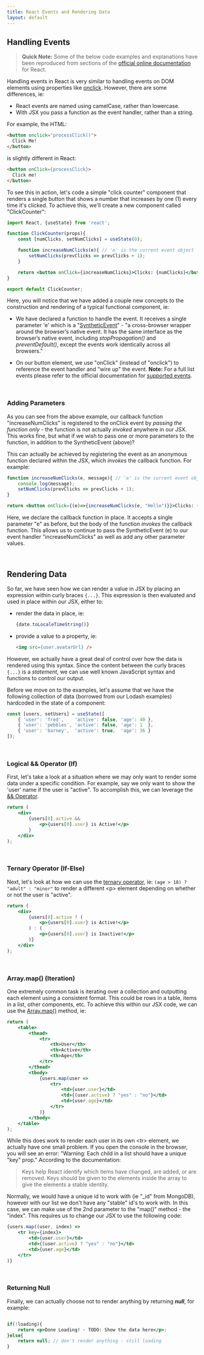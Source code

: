 ```yaml
---
title: React Events and Rendering Data
layout: default
---
```


## Handling Events

> **Quick Note:** Some of the below code examples and explanations have been reproduced from sections of the [official online documentation](https://reactjs.org/docs/getting-started.html) for React. 

Handling events in React is very similar to handling events on DOM elements using properties like [onclick](https://developer.mozilla.org/en-US/docs/Web/API/GlobalEventHandlers/onclick).  However, there are some differences, ie:

* React events are named using camelCase, rather than lowercase.
* With JSX you pass a function as the event handler, rather than a string.

For example, the HTML:

```html
<button onclick="processClick()">
  Click Me!
</button>
``` 

is slightly different in React:

```html
<button onClick={processClick}>
  Click me!
</button>
```

To see this in action, let's code a simple "click counter" component that renders a single button that shows a number that increases by one (1) every time it's clicked.  To achieve this, we'll create a new component called "ClickCounter":

```jsx
import React, {useState} from 'react';

function ClickCounter(props){
    const [numClicks, setNumClicks] = useState(0);

    function increaseNumClicks(e){ // 'e' is the current event object
        setNumClicks(prevClicks => prevClicks + 1);
    }

    return <button onClick={increaseNumClicks}>Clicks: {numClicks}</button>
}

export default ClickCounter;
```

Here, you will notice that we have added a couple new concepts to the construction and rendering of a typical functional component, ie:

* We have declared a function to handle the event.  It receives a single parameter 'e' which is a "[SyntheticEvent](https://reactjs.org/docs/events.html)" - "a cross-browser wrapper around the browser’s native event. It has the same interface as the browser’s native event, including *stopPropagation()* and *preventDefault()*, except the events work identically across all browsers."

* On our button element, we use "onClick" (instead of "onclick") to reference the event handler and "wire up" the event. **Note:** For a full list events please refer to the official documentation for [supported events](https://reactjs.org/docs/events.html#supported-events).

<br>

### Adding Parameters

As you can see from the above example, our callback function "increaseNumClicks" is registered to the onClick event by *passing the function only* - the function is not actually *invoked* anywhere in our JSX.  This works fine, but what if we wish to pass one or more parameters to the function, in addition to the SyntheticEvent (above)?  

This can actually be achieved by registering the event as an anonymous function declared within the JSX, which *invokes* the callback function.  For example:

```jsx
function increaseNumClicks(e, message){ // 'e' is the current event object
    console.log(message);
    setNumClicks(prevClicks => prevClicks + 1);
}

return <button onClick={(e)=>{increaseNumClicks(e, "Hello")}}>Clicks: {numClicks}</button>
```

Here, we declare the callback function in place.  It accepts a single parameter "e" as before, but the body of the function *invokes* the callback function.  This allows us to continue to pass the SyntheticEvent (e) to our event handler "increaseNumClicks" as well as add any other parameter values. 

<br>

## Rendering Data

So far, we have seen how we can render a value in JSX by placing an expression within curly braces `{...}`.  This expression is then evaluated and used in place within our JSX, either to:

* render the data in place, ie:

  ```jsx
  {date.toLocaleTimeString()}
  ```
* provide a value to a property, ie:

  ```html
  <img src={user.avatarUrl} />
  ```

However, we actually have a great deal of control over how the data is rendered using this syntax.  Since the content between the curly braces `{...}` is a *statement*, we can use well known JavaScript syntax and functions to control our output. 

Before we move on to the examples, let's assume that we have the following collection of data (borrowed from our Lodash examples) hardcoded in the state of a component:

```js
const [users, setUsers] = useState([
    { 'user': 'fred',    'active': false, 'age': 40 },
    { 'user': 'pebbles', 'active': false, 'age': 1  },
    { 'user': 'barney',  'active': true,  'age': 36 }
]);
```

<br>

### Logical && Operator (If)

First, let's take a look at a situation where we may only want to render some data under a specific condition. For example, say we only want to show the 'user' name if the user is "active".  To accomplish this, we can leverage the [&& Operator](https://developer.mozilla.org/en-US/docs/Web/JavaScript/Reference/Operators/Logical_Operators).

```jsx
return (
    <div>
        {users[0].active &&
            <p>{users[0].user} is Active!</p>
        }
    </div>
);
```

<br>

### Ternary Operator (If-Else)

Next, let's look at how we can use the [ternary operator](https://developer.mozilla.org/en-US/docs/Web/JavaScript/Reference/Operators/Conditional_Operator), ie: `(age > 18) ? "adult" : "minor"` to render a different &lt;p&gt; element depending on whether or not the user is "active".

```jsx
return (
    <div>
        {users[0].active ? (
            <p>{users[0].user} is Active!</p>
        ) : (
            <p>{users[0].user} is Inactive!</p>
        )}
    </div>
);
```

<br>

### Array.map() (Iteration)

One extremely common task is iterating over a collection and outputting each element using a consistent format.  This could be rows in a table, items in a list, other components, etc.  To achieve this within our JSX code, we can use the [Array.map()](https://developer.mozilla.org/en-US/docs/Web/JavaScript/Reference/Global_Objects/Array/map) method, ie:

```jsx
return (
    <table>
        <thead>
            <tr>
                <th>User</th>
                <th>Active</th>
                <th>Age</th>
            </tr>
        </thead>
        <tbody>
            {users.map(user => 
                <tr>
                    <td>{user.user}</td>
                    <td>{(user.active) ? "yes" : "no"}</td>
                    <td>{user.age}</td>
                </tr>
            )}
        </tbody>
    </table>
);
```

While this does work to render each user in its own &lt;tr&gt; element, we actually have one small problem.  If you open the console in the browser, you will see an error: "Warning: Each child in a list should have a unique "key" prop."  According to the documentation:

>Keys help React identify which items have changed, are added, or are removed. Keys should be given to the elements inside the array to give the elements a stable identity.

Normally, we would have a unique id to work with (ie "_id" from MongoDB), however with our list we don't have any "stable" id's to work with.  In this case, we can make use of the 2nd parameter to the "map()" method - the "index".  This requires us to change our JSX to use the following code:

```jsx
{users.map((user, index) => 
    <tr key={index}>
        <td>{user.user}</td>
        <td>{(user.active) ? "yes" : "no"}</td>
        <td>{user.age}</td>
    </tr>
)}
```

<br>

### Returning Null

Finally, we can actually choose not to render anything by returning ***null***, for example:

```jsx

if(!loading){
    return <p>Done Loading! - TODO: Show the data here</p>;
}else{
    return null; // don't render anything - still loading
}

```

